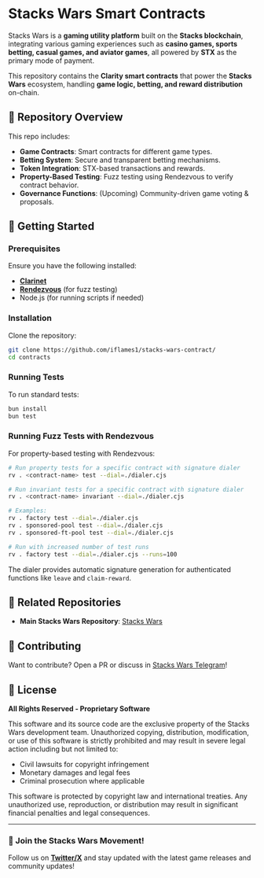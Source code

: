 # Stacks Wars Smart Contracts

Stacks Wars is a **gaming utility platform** built on the **Stacks blockchain**, integrating various gaming experiences such as **casino games, sports betting, casual games, and aviator games**, all powered by **STX** as the primary mode of payment.

This repository contains the **Clarity smart contracts** that power the **Stacks Wars** ecosystem, handling **game logic, betting, and reward distribution** on-chain.

## 📌 Repository Overview

This repo includes:

-   **Game Contracts**: Smart contracts for different game types.
-   **Betting System**: Secure and transparent betting mechanisms.
-   **Token Integration**: STX-based transactions and rewards.
-   **Property-Based Testing**: Fuzz testing using Rendezvous to verify contract behavior.
-   **Governance Functions**: (Upcoming) Community-driven game voting & proposals.

## 🚀 Getting Started

### Prerequisites

Ensure you have the following installed:

-   **[Clarinet](https://github.com/hirosystems/clarinet)**
-   **[Rendezvous](https://github.com/stacks-network/rendezvous)** (for fuzz testing)
-   Node.js (for running scripts if needed)

### Installation

Clone the repository:

```sh
git clone https://github.com/iflames1/stacks-wars-contract/
cd contracts
```

### Running Tests

To run standard tests:

```sh
bun install
bun test
```

### Running Fuzz Tests with Rendezvous

For property-based testing with Rendezvous:

```sh
# Run property tests for a specific contract with signature dialer
rv . <contract-name> test --dial=./dialer.cjs

# Run invariant tests for a specific contract with signature dialer
rv . <contract-name> invariant --dial=./dialer.cjs

# Examples:
rv . factory test --dial=./dialer.cjs
rv . sponsored-pool test --dial=./dialer.cjs
rv . sponsored-ft-pool test --dial=./dialer.cjs

# Run with increased number of test runs
rv . factory test --dial=./dialer.cjs --runs=100
```

The dialer provides automatic signature generation for authenticated functions like `leave` and `claim-reward`.

## 🔗 Related Repositories

-   **Main Stacks Wars Repository**: [Stacks Wars](https://github.com/iatomic1/stacks-wars)

## 📢 Contributing

Want to contribute? Open a PR or discuss in [Stacks Wars Telegram](https://t.me/stackswars)!

## 📄 License

**All Rights Reserved - Proprietary Software**

This software and its source code are the exclusive property of the Stacks Wars development team. Unauthorized copying, distribution, modification, or use of this software is strictly prohibited and may result in severe legal action including but not limited to:

-   Civil lawsuits for copyright infringement
-   Monetary damages and legal fees
-   Criminal prosecution where applicable

This software is protected by copyright law and international treaties. Any unauthorized use, reproduction, or distribution may result in significant financial penalties and legal consequences.

---

### 🚀 Join the Stacks Wars Movement!

Follow us on **[Twitter/X](https://x.com/StacksWars)** and stay updated with the latest game releases and community updates!
